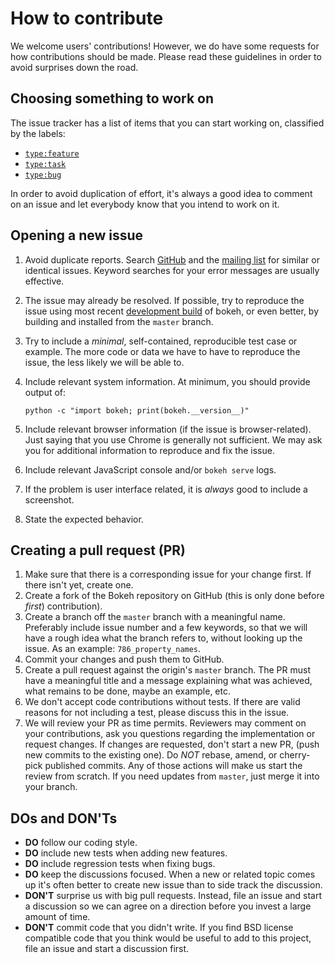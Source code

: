 # How to contribute

We welcome users' contributions! However, we do have some requests for how contributions 
should be made. Please read these guidelines in order to avoid surprises down the road.

## Choosing something to work on

The issue tracker has a list of items that you can start working on, classified by the labels: 

* [`type:feature`](https://github.com/bokeh/bokeh/labels/type:%20feature)
* [`type:task`](https://github.com/bokeh/bokeh/labels/type:%20task)
* [`type:bug`](https://github.com/bokeh/bokeh/labels/type:%20bug)

In order to avoid duplication of effort, it's always a good idea to comment on an issue 
and let everybody know that you intend to work on it.

## Opening a new issue

1. Avoid duplicate reports. Search [GitHub](https://github.com/bokeh/bokeh/issues) and 
   the [mailing list](https://groups.google.com/a/continuum.io/forum/#!forum/bokeh) for 
   similar or identical issues. Keyword searches for your error messages are usually effective.
2. The issue may already be resolved. If possible, try to reproduce the issue using most recent
   [development build](http://bokeh.pydata.org/docs/installation.html#developer-builds) of bokeh, 
   or even better, by building and installed from the `master` branch. 
3. Try to include a *minimal*, self-contained, reproducible test case or example. The more code 
   or data we have to have to reproduce the issue, the less likely we will be able to. 
4. Include relevant system information. At minimum, you should provide output of:

      `python -c "import bokeh; print(bokeh.__version__)"`

5. Include relevant browser information (if the issue is browser-related). Just saying that you
   use Chrome is generally not sufficient. We may ask you for additional information to 
   reproduce and fix the issue.
6. Include relevant JavaScript console and/or `bokeh serve` logs. 
7. If the problem is user interface related, it is *always* good to include a screenshot. 
8. State the expected behavior.

## Creating a pull request (PR)

1. Make sure that there is a corresponding issue for your change first. If there isn't yet, 
   create one.
2. Create a fork of the Bokeh repository on GitHub (this is only done before *first*) contribution).
3. Create a branch off the `master` branch with a meaningful name. Preferably include issue number
   and a few keywords, so that we will have a rough idea what the branch refers to, without looking 
   up the issue. As an example: `786_property_names`.
4. Commit your changes and push them to GitHub.
5. Create a pull request against the origin's `master` branch. The PR must have a meaningful title 
   and a message explaining what was achieved, what remains to be done, maybe an example, etc.
6. We don't accept code contributions without tests. If there are valid reasons for not including a 
   test, please discuss this in the issue.
7. We will review your PR as time permits. Reviewers may comment on your contributions, ask
   you questions regarding the implementation or request changes. If changes are requested, don't
   start a new PR, (push new commits to the existing one). Do *NOT* rebase, amend, or cherry-pick
   published commits. Any of those actions will make us start the review from scratch. If you need 
   updates from `master`, just merge it into your branch.

## DOs and DON'Ts

* **DO** follow our coding style.
* **DO** include new tests when adding new features. 
* **DO** include regression tests when fixing bugs. 
* **DO** keep the discussions focused. When a new or related topic comes up it's often better to
  create new issue than to side track the discussion.
* **DON'T** surprise us with big pull requests. Instead, file an issue and start a discussion so we
  can agree on a direction before you invest a large amount of time.
* **DON'T** commit code that you didn't write. If you find BSD license compatible code that you 
  think would be useful to add to this project, file an issue and start a discussion first.
